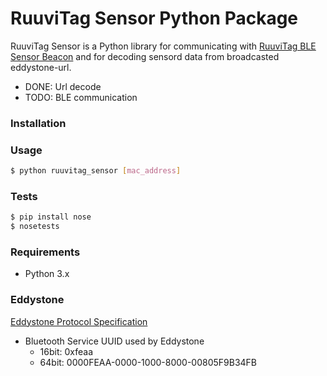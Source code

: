 # RuuviTag Sensor Python Package

RuuviTag Sensor is a Python library for communicating with [RuuviTag BLE Sensor Beacon](http://ruuvitag.com/) and for decoding sensord data from broadcasted eddystone-url.

* DONE: Url decode
* TODO: BLE communication

### Installation

### Usage

```sh
$ python ruuvitag_sensor [mac_address]
```

### Tests

```sh
$ pip install nose
$ nosetests
```

### Requirements

* Python 3.x

### Eddystone

[Eddystone Protocol Specification](https://github.com/google/eddystone/blob/master/protocol-specification.md)

* Bluetooth Service UUID used by Eddystone
    * 16bit: 0xfeaa 
    * 64bit: 0000FEAA-0000-1000-8000-00805F9B34FB
